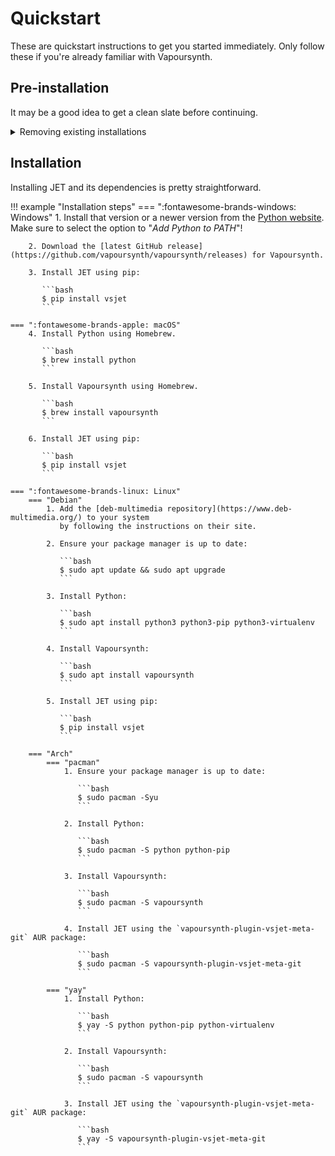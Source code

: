 # Quickstart

These are quickstart instructions to get you started immediately.
Only follow these if you're already familiar with Vapoursynth.

## Pre-installation

It may be a good idea to get a clean slate before continuing.

<details class="example">
    <summary>Removing existing installations</summary>
       <div class="tab-content">
           <div class="admonition question">
               <p class="admonition-title">Question</p>
               <p>It's unknown how necessary this step is.
               If you're a programmer,
               you might want to keep your existing Python installation,
               but if you're not and you want to start fresh,
               this step is recommended.</p>
           </div>

           <p>
             Prior to (re-)installing Vapoursynth,
             make sure to remove any existing installations.
           </p>

           <p>
            This means deleting the following directories:
           </p>

           <ul>
               <li><code>%APPDATA%/VapourSynth</code></li>
               <li><code>%APPDATA%/Python</code></li>
               <li><code>%LOCALAPPDATA%/Programs/VapourSynth</code></li>
               <li><code>%LOCALAPPDATA%/Programs/Python</code></li>
           </ul>
       </div>
</details>

## Installation

Installing JET and its dependencies is pretty straightforward.

!!! example "Installation steps"
    === ":fontawesome-brands-windows: Windows"
        1. Install that version or a newer version from the [Python website](https://www.python.org/downloads/).<br>
            Make sure to select the option to "_Add Python to PATH_"!

        2. Download the [latest GitHub release](https://github.com/vapoursynth/vapoursynth/releases) for Vapoursynth.

        3. Install JET using pip:

           ```bash
           $ pip install vsjet
           ```

    === ":fontawesome-brands-apple: macOS"
        4. Install Python using Homebrew.

           ```bash
           $ brew install python
           ```

        5. Install Vapoursynth using Homebrew.

           ```bash
           $ brew install vapoursynth
           ```

        6. Install JET using pip:

           ```bash
           $ pip install vsjet
           ```

    === ":fontawesome-brands-linux: Linux"
        === "Debian"
            1. Add the [deb-multimedia repository](https://www.deb-multimedia.org/) to your system
               by following the instructions on their site.

            2. Ensure your package manager is up to date:

               ```bash
               $ sudo apt update && sudo apt upgrade
               ```

            3. Install Python:

               ```bash
               $ sudo apt install python3 python3-pip python3-virtualenv
               ```

            4. Install Vapoursynth:

               ```bash
               $ sudo apt install vapoursynth
               ```

            5. Install JET using pip:

               ```bash
               $ pip install vsjet
               ```

        === "Arch"
            === "pacman"
                1. Ensure your package manager is up to date:

                   ```bash
                   $ sudo pacman -Syu
                   ```

                2. Install Python:

                   ```bash
                   $ sudo pacman -S python python-pip
                   ```

                3. Install Vapoursynth:

                   ```bash
                   $ sudo pacman -S vapoursynth
                   ```

                4. Install JET using the `vapoursynth-plugin-vsjet-meta-git` AUR package:

                   ```bash
                   $ sudo pacman -S vapoursynth-plugin-vsjet-meta-git
                   ```

            === "yay"
                1. Install Python:

                   ```bash
                   $ yay -S python python-pip python-virtualenv
                   ```

                2. Install Vapoursynth:

                   ```bash
                   $ sudo pacman -S vapoursynth
                   ```

                3. Install JET using the `vapoursynth-plugin-vsjet-meta-git` AUR package:

                   ```bash
                   $ yay -S vapoursynth-plugin-vsjet-meta-git
                   ```
